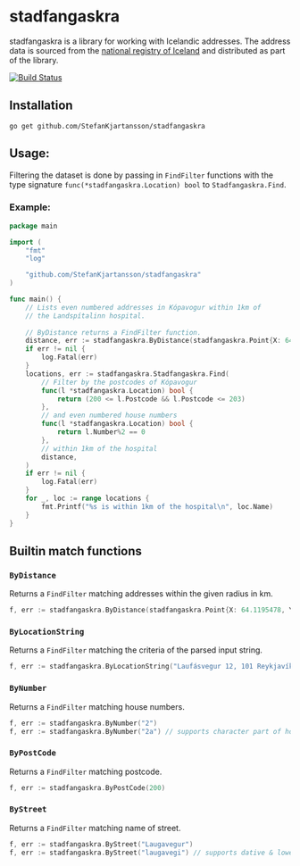 # stadfangaskra

stadfangaskra is a library for working with Icelandic addresses. The address data is sourced from the [national registry of Iceland](http://www.skra.is) and distributed as part of the library.

[![Build Status](https://travis-ci.org/StefanKjartansson/stadfangaskra.png?branch=develop)](https://travis-ci.org/StefanKjartansson/stadfangaskra)

## Installation

	go get github.com/StefanKjartansson/stadfangaskra

## Usage:

Filtering the dataset is done by passing in `FindFilter` functions with the type signature `func(*stadfangaskra.Location) bool` to `Stadfangaskra.Find`.

### Example:

```go
package main

import (
	"fmt"
	"log"

	"github.com/StefanKjartansson/stadfangaskra"
)

func main() {
	// Lists even numbered addresses in Kópavogur within 1km of
	// the Landspítalinn hospital.
	
	// ByDistance returns a FindFilter function.
	distance, err := stadfangaskra.ByDistance(stadfangaskra.Point{X: 64.1195478, Y: -21.8807021}, 1.0)
	if err != nil {
		log.Fatal(err)
	}
	locations, err := stadfangaskra.Stadfangaskra.Find(
		// Filter by the postcodes of Kópavogur
		func(l *stadfangaskra.Location) bool {
			return (200 <= l.Postcode && l.Postcode <= 203)
		},
		// and even numbered house numbers
		func(l *stadfangaskra.Location) bool {
			return l.Number%2 == 0
		},
		// within 1km of the hospital
		distance,
	)
	if err != nil {
		log.Fatal(err)
	}
	for _, loc := range locations {
		fmt.Printf("%s is within 1km of the hospital\n", loc.Name)
	}
}
```

## Builtin match functions

### `ByDistance`

Returns a `FindFilter` matching addresses within the given radius in km.

```go
f, err := stadfangaskra.ByDistance(stadfangaskra.Point{X: 64.1195478, Y: -21.8807021}, 1.0)
```

### `ByLocationString`

Returns a `FindFilter` matching the criteria of the parsed input string.

```go
f, err := stadfangaskra.ByLocationString("Laufásvegur 12, 101 Reykjavík")
```

### `ByNumber`

Returns a `FindFilter` matching house numbers.

```go
f, err := stadfangaskra.ByNumber("2")
f, err := stadfangaskra.ByNumber("2a") // supports character part of house number.
```

### `ByPostCode`

Returns a `FindFilter` matching postcode.

```go
f, err := stadfangaskra.ByPostCode(200)
```

### `ByStreet`

Returns a `FindFilter` matching name of street.

```go
f, err := stadfangaskra.ByStreet("Laugavegur")
f, err := stadfangaskra.ByStreet("laugavegi") // supports dative & lowercase.
```



